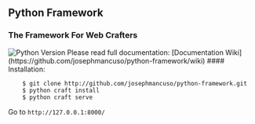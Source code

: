 ## Python Framework

### The Framework For Web Crafters
<img src="https://img.shields.io/badge/python-2.7-blue.svg" alt="Python Version">
Please read full documentation:
[Documentation Wiki](https://github.com/josephmancuso/python-framework/wiki)  
#### Installation:

```
    $ git clone http://github.com/josephmancuso/python-framework.git
    $ python craft install
    $ python craft serve
```

Go to `http://127.0.0.1:8000/`
